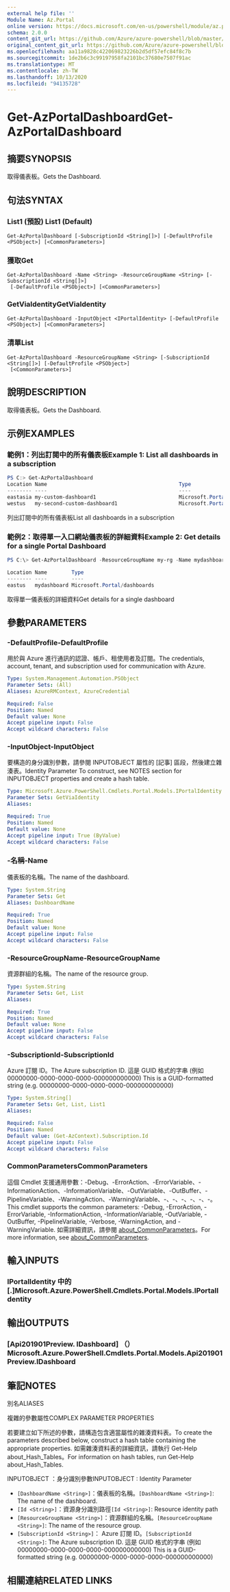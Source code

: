 ```yaml
---
external help file: ''
Module Name: Az.Portal
online version: https://docs.microsoft.com/en-us/powershell/module/az.portal/get-azportaldashboard
schema: 2.0.0
content_git_url: https://github.com/Azure/azure-powershell/blob/master/src/Portal/help/Get-AzPortalDashboard.md
original_content_git_url: https://github.com/Azure/azure-powershell/blob/master/src/Portal/help/Get-AzPortalDashboard.md
ms.openlocfilehash: aa11a9828c422069823226b2d5df57efc84f8c7b
ms.sourcegitcommit: 1de2b6c3c99197958fa2101bc37680e7507f91ac
ms.translationtype: MT
ms.contentlocale: zh-TW
ms.lasthandoff: 10/13/2020
ms.locfileid: "94135728"
---
```

# <span data-ttu-id="2b722-101">Get-AzPortalDashboard</span><span class="sxs-lookup"><span data-stu-id="2b722-101">Get-AzPortalDashboard</span></span>

## <span data-ttu-id="2b722-102">摘要</span><span class="sxs-lookup"><span data-stu-id="2b722-102">SYNOPSIS</span></span>
<span data-ttu-id="2b722-103">取得儀表板。</span><span class="sxs-lookup"><span data-stu-id="2b722-103">Gets the Dashboard.</span></span>

## <span data-ttu-id="2b722-104">句法</span><span class="sxs-lookup"><span data-stu-id="2b722-104">SYNTAX</span></span>

### <span data-ttu-id="2b722-105">List1 (預設) </span><span class="sxs-lookup"><span data-stu-id="2b722-105">List1 (Default)</span></span>
```
Get-AzPortalDashboard [-SubscriptionId <String[]>] [-DefaultProfile <PSObject>] [<CommonParameters>]
```

### <span data-ttu-id="2b722-106">獲取</span><span class="sxs-lookup"><span data-stu-id="2b722-106">Get</span></span>
```
Get-AzPortalDashboard -Name <String> -ResourceGroupName <String> [-SubscriptionId <String[]>]
 [-DefaultProfile <PSObject>] [<CommonParameters>]
```

### <span data-ttu-id="2b722-107">GetViaIdentity</span><span class="sxs-lookup"><span data-stu-id="2b722-107">GetViaIdentity</span></span>
```
Get-AzPortalDashboard -InputObject <IPortalIdentity> [-DefaultProfile <PSObject>] [<CommonParameters>]
```

### <span data-ttu-id="2b722-108">清單</span><span class="sxs-lookup"><span data-stu-id="2b722-108">List</span></span>
```
Get-AzPortalDashboard -ResourceGroupName <String> [-SubscriptionId <String[]>] [-DefaultProfile <PSObject>]
 [<CommonParameters>]
```

## <span data-ttu-id="2b722-109">說明</span><span class="sxs-lookup"><span data-stu-id="2b722-109">DESCRIPTION</span></span>
<span data-ttu-id="2b722-110">取得儀表板。</span><span class="sxs-lookup"><span data-stu-id="2b722-110">Gets the Dashboard.</span></span>

## <span data-ttu-id="2b722-111">示例</span><span class="sxs-lookup"><span data-stu-id="2b722-111">EXAMPLES</span></span>

### <span data-ttu-id="2b722-112">範例1：列出訂閱中的所有儀表板</span><span class="sxs-lookup"><span data-stu-id="2b722-112">Example 1: List all dashboards in a subscription</span></span>
```powershell
PS C:> Get-AzPortalDashboard                                                                                                                     
Location Name                                           Type
-------- ----                                           ----
eastasia my-custom-dashboard1                           Microsoft.Portal/dashboards
westus   my-second-custom-dashboard1                    Microsoft.Portal/dashboards

```

<span data-ttu-id="2b722-113">列出訂閱中的所有儀表板</span><span class="sxs-lookup"><span data-stu-id="2b722-113">List all dashboards in a subscription</span></span>

### <span data-ttu-id="2b722-114">範例2：取得單一入口網站儀表板的詳細資料</span><span class="sxs-lookup"><span data-stu-id="2b722-114">Example 2: Get details for a single Portal Dashboard</span></span>
```powershell
PS C:\> Get-AzPortalDashboard -ResourceGroupName my-rg -Name mydashboard

Location Name        Type
-------- ----        ----
eastus   mydashboard Microsoft.Portal/dashboards
```

<span data-ttu-id="2b722-115">取得單一儀表板的詳細資料</span><span class="sxs-lookup"><span data-stu-id="2b722-115">Get details for a single dashboard</span></span>

## <span data-ttu-id="2b722-116">參數</span><span class="sxs-lookup"><span data-stu-id="2b722-116">PARAMETERS</span></span>

### <span data-ttu-id="2b722-117">-DefaultProfile</span><span class="sxs-lookup"><span data-stu-id="2b722-117">-DefaultProfile</span></span>
<span data-ttu-id="2b722-118">用於與 Azure 進行通訊的認證、帳戶、租使用者及訂閱。</span><span class="sxs-lookup"><span data-stu-id="2b722-118">The credentials, account, tenant, and subscription used for communication with Azure.</span></span>

```yaml
Type: System.Management.Automation.PSObject
Parameter Sets: (All)
Aliases: AzureRMContext, AzureCredential

Required: False
Position: Named
Default value: None
Accept pipeline input: False
Accept wildcard characters: False
```

### <span data-ttu-id="2b722-119">-InputObject</span><span class="sxs-lookup"><span data-stu-id="2b722-119">-InputObject</span></span>
<span data-ttu-id="2b722-120">要構造的身分識別參數，請參閱 INPUTOBJECT 屬性的 [記事] 區段，然後建立雜湊表。</span><span class="sxs-lookup"><span data-stu-id="2b722-120">Identity Parameter To construct, see NOTES section for INPUTOBJECT properties and create a hash table.</span></span>

```yaml
Type: Microsoft.Azure.PowerShell.Cmdlets.Portal.Models.IPortalIdentity
Parameter Sets: GetViaIdentity
Aliases:

Required: True
Position: Named
Default value: None
Accept pipeline input: True (ByValue)
Accept wildcard characters: False
```

### <span data-ttu-id="2b722-121">-名稱</span><span class="sxs-lookup"><span data-stu-id="2b722-121">-Name</span></span>
<span data-ttu-id="2b722-122">儀表板的名稱。</span><span class="sxs-lookup"><span data-stu-id="2b722-122">The name of the dashboard.</span></span>

```yaml
Type: System.String
Parameter Sets: Get
Aliases: DashboardName

Required: True
Position: Named
Default value: None
Accept pipeline input: False
Accept wildcard characters: False
```

### <span data-ttu-id="2b722-123">-ResourceGroupName</span><span class="sxs-lookup"><span data-stu-id="2b722-123">-ResourceGroupName</span></span>
<span data-ttu-id="2b722-124">資源群組的名稱。</span><span class="sxs-lookup"><span data-stu-id="2b722-124">The name of the resource group.</span></span>

```yaml
Type: System.String
Parameter Sets: Get, List
Aliases:

Required: True
Position: Named
Default value: None
Accept pipeline input: False
Accept wildcard characters: False
```

### <span data-ttu-id="2b722-125">-SubscriptionId</span><span class="sxs-lookup"><span data-stu-id="2b722-125">-SubscriptionId</span></span>
<span data-ttu-id="2b722-126">Azure 訂閱 ID。</span><span class="sxs-lookup"><span data-stu-id="2b722-126">The Azure subscription ID.</span></span>
<span data-ttu-id="2b722-127">這是 GUID 格式的字串 (例如 00000000-0000-0000-0000-000000000000) </span><span class="sxs-lookup"><span data-stu-id="2b722-127">This is a GUID-formatted string (e.g. 00000000-0000-0000-0000-000000000000)</span></span>

```yaml
Type: System.String[]
Parameter Sets: Get, List, List1
Aliases:

Required: False
Position: Named
Default value: (Get-AzContext).Subscription.Id
Accept pipeline input: False
Accept wildcard characters: False
```

### <span data-ttu-id="2b722-128">CommonParameters</span><span class="sxs-lookup"><span data-stu-id="2b722-128">CommonParameters</span></span>
<span data-ttu-id="2b722-129">這個 Cmdlet 支援通用參數：-Debug、-ErrorAction、-ErrorVariable、-InformationAction、-InformationVariable、-OutVariable、-OutBuffer、-PipelineVariable、-WarningAction、-WarningVariable、-、-、-、-、-、-。</span><span class="sxs-lookup"><span data-stu-id="2b722-129">This cmdlet supports the common parameters: -Debug, -ErrorAction, -ErrorVariable, -InformationAction, -InformationVariable, -OutVariable, -OutBuffer, -PipelineVariable, -Verbose, -WarningAction, and -WarningVariable.</span></span> <span data-ttu-id="2b722-130">如需詳細資訊，請參閱 [about_CommonParameters](http://go.microsoft.com/fwlink/?LinkID=113216)。</span><span class="sxs-lookup"><span data-stu-id="2b722-130">For more information, see [about_CommonParameters](http://go.microsoft.com/fwlink/?LinkID=113216).</span></span>

## <span data-ttu-id="2b722-131">輸入</span><span class="sxs-lookup"><span data-stu-id="2b722-131">INPUTS</span></span>

### <span data-ttu-id="2b722-132">IPortalIdentity 中的 [.]</span><span class="sxs-lookup"><span data-stu-id="2b722-132">Microsoft.Azure.PowerShell.Cmdlets.Portal.Models.IPortalIdentity</span></span>

## <span data-ttu-id="2b722-133">輸出</span><span class="sxs-lookup"><span data-stu-id="2b722-133">OUTPUTS</span></span>

### <span data-ttu-id="2b722-134">[Api201901Preview. IDashboard] （）</span><span class="sxs-lookup"><span data-stu-id="2b722-134">Microsoft.Azure.PowerShell.Cmdlets.Portal.Models.Api201901Preview.IDashboard</span></span>

## <span data-ttu-id="2b722-135">筆記</span><span class="sxs-lookup"><span data-stu-id="2b722-135">NOTES</span></span>

<span data-ttu-id="2b722-136">別名</span><span class="sxs-lookup"><span data-stu-id="2b722-136">ALIASES</span></span>

<span data-ttu-id="2b722-137">複雜的參數屬性</span><span class="sxs-lookup"><span data-stu-id="2b722-137">COMPLEX PARAMETER PROPERTIES</span></span>

<span data-ttu-id="2b722-138">若要建立如下所述的參數，請構造包含適當屬性的雜湊資料表。</span><span class="sxs-lookup"><span data-stu-id="2b722-138">To create the parameters described below, construct a hash table containing the appropriate properties.</span></span> <span data-ttu-id="2b722-139">如需雜湊資料表的詳細資訊，請執行 Get-Help about_Hash_Tables。</span><span class="sxs-lookup"><span data-stu-id="2b722-139">For information on hash tables, run Get-Help about_Hash_Tables.</span></span>


<span data-ttu-id="2b722-140">INPUTOBJECT <IPortalIdentity> ：身分識別參數</span><span class="sxs-lookup"><span data-stu-id="2b722-140">INPUTOBJECT <IPortalIdentity>: Identity Parameter</span></span>
  - <span data-ttu-id="2b722-141">`[DashboardName <String>]`：儀表板的名稱。</span><span class="sxs-lookup"><span data-stu-id="2b722-141">`[DashboardName <String>]`: The name of the dashboard.</span></span>
  - <span data-ttu-id="2b722-142">`[Id <String>]`：資源身分識別路徑</span><span class="sxs-lookup"><span data-stu-id="2b722-142">`[Id <String>]`: Resource identity path</span></span>
  - <span data-ttu-id="2b722-143">`[ResourceGroupName <String>]`：資源群組的名稱。</span><span class="sxs-lookup"><span data-stu-id="2b722-143">`[ResourceGroupName <String>]`: The name of the resource group.</span></span>
  - <span data-ttu-id="2b722-144">`[SubscriptionId <String>]`： Azure 訂閱 ID。</span><span class="sxs-lookup"><span data-stu-id="2b722-144">`[SubscriptionId <String>]`: The Azure subscription ID.</span></span> <span data-ttu-id="2b722-145">這是 GUID 格式的字串 (例如 00000000-0000-0000-0000-000000000000) </span><span class="sxs-lookup"><span data-stu-id="2b722-145">This is a GUID-formatted string (e.g. 00000000-0000-0000-0000-000000000000)</span></span>

## <span data-ttu-id="2b722-146">相關連結</span><span class="sxs-lookup"><span data-stu-id="2b722-146">RELATED LINKS</span></span>

